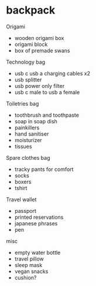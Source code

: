 # backpack

Origami
- wooden origami box
- origami block
- box of premade swans

Technology bag
- usb c usb a charging cables x2
- usb splitter
- usb power only filter
- usb c male to usb a female

Toiletries bag
- toothbrush and toothpaste
- soap in soap dish
- painkillers
- hand sanitiser
- moisturizer
- tissues

Spare clothes bag
- tracky pants for comfort
- socks
- boxers
- tshirt

Travel wallet
- passport
- printed reservations
- japanese phrases
- pen

misc
- empty water bottle
- travel pillow
- sleep mask
- vegan snacks
- cushion?